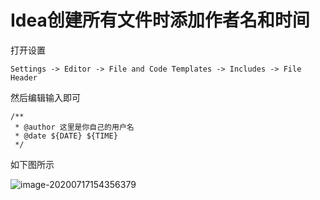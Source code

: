 # Idea创建所有文件时添加作者名和时间

打开设置

`Settings -> Editor -> File and Code Templates -> Includes -> File Header`

然后编辑输入即可

```
/**
 * @author 这里是你自己的用户名
 * @date ${DATE} ${TIME}
 */

```

如下图所示

![image-20200717154356379](http://blog.img.wangdankai.cn/image-20200717154356379.png)